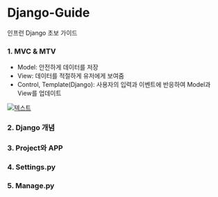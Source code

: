 # Django-Guide

인프런 Django 초보 가이드

### 1. MVC & MTV 
 - Model: 안전하게 데이터를 저장
 - View: 데이터를 적절하게 유저에게 보여줌
 - Control, Template(Django): 사용자의 입력과 이벤트에 반응하여 Model과 View를 업데이트
 
 [![텍스트](https://tecoble.techcourse.co.kr/static/c73f913a7c220ec8cb3ee9a8579468b4/91709/mvc.png)](https://tecoble.techcourse.co.kr/post/2021-04-26-mvc/)
 
### 2. Django 개념 

### 3. Project와 APP

### 4. Settings.py 

### 5. Manage.py
